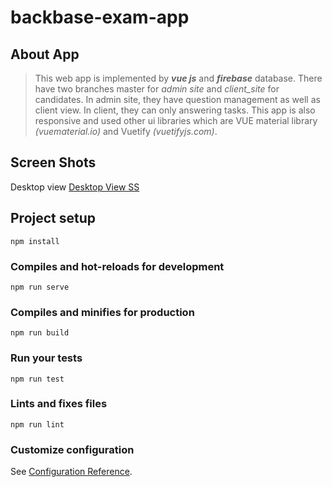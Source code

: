 # backbase-exam-app

## About App

> This web app is implemented by ***vue js*** and ***firebase*** database. There have two branches master for *admin site* and *client_site* for candidates. In admin site, they have question management as well as client view. In client, they can only answering tasks. This app is also responsive and used other ui libraries which are VUE material library *(vuematerial.io)* and Vuetify *(vuetifyjs.com)*.

## Screen Shots
Desktop view
[Desktop View SS](./screenshots/desktop.PNG)


## Project setup
```
npm install
```

### Compiles and hot-reloads for development
```
npm run serve
```

### Compiles and minifies for production
```
npm run build
```

### Run your tests
```
npm run test
```

### Lints and fixes files
```
npm run lint
```

### Customize configuration
See [Configuration Reference](https://cli.vuejs.org/config/).
